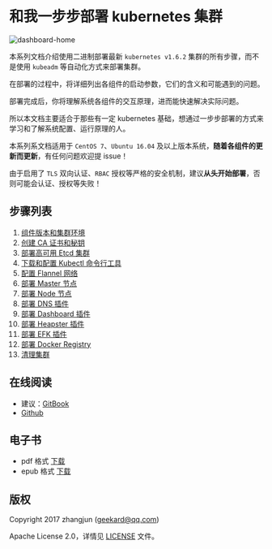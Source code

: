 # 和我一步步部署 kubernetes 集群

![dashboard-home](./images/dashboard-home.png)

本系列文档介绍使用二进制部署最新 `kubernetes v1.6.2` 集群的所有步骤，而不是使用 `kubeadm` 等自动化方式来部署集群。

在部署的过程中，将详细列出各组件的启动参数，它们的含义和可能遇到的问题。

部署完成后，你将理解系统各组件的交互原理，进而能快速解决实际问题。

所以本文档主要适合于那些有一定 kubernetes 基础，想通过一步步部署的方式来学习和了解系统配置、运行原理的人。

本系列系文档适用于 `CentOS 7`、`Ubuntu 16.04` 及以上版本系统，**随着各组件的更新而更新**，有任何问题欢迎提 issue！

由于启用了 `TLS` 双向认证、`RBAC` 授权等严格的安全机制，建议**从头开始部署**，否则可能会认证、授权等失败！

## 步骤列表

1. [组件版本和集群环境](01-组件版本和集群环境.md)
1. [创建 CA 证书和秘钥](02-创建CA证书和秘钥.md)
1. [部署高可用 Etcd 集群](03-部署高可用Etcd集群.md)
1. [下载和配置 Kubectl 命令行工具](04-部署Kubectl命令行工具.md)
1. [配置 Flannel 网络](05-部署Flannel网络.md)
1. [部署 Master 节点](06-部署Master节点.md)
1. [部署 Node 节点](07-部署Node节点.md)
1. [部署 DNS 插件](08-部署DNS插件.md)
1. [部署 Dashboard 插件](09-部署Dashboard插件.md)
1. [部署 Heapster 插件](10-部署Heapster插件.md)
1. [部署 EFK 插件](11-部署EFK插件.md)
1. [部署 Docker Registry](12-部署Docker-Registry.md)
1. [清理集群](13-清理集群.md)

## 在线阅读

+ 建议：[GitBook](https://k8s-install.opsnull.com/)
+ [Github](https://www.gitbook.com/book/opsnull/follow-me-install-kubernetes-cluster)

## 电子书

+ pdf 格式 [下载](https://www.gitbook.com/download/pdf/book/opsnull/follow-me-install-kubernetes-cluster)
+ epub 格式 [下载](https://www.gitbook.com/download/epub/book/opsnull/follow-me-install-kubernetes-cluster)

## 版权

Copyright 2017 zhangjun (geekard@qq.com)

Apache License 2.0，详情见 [LICENSE](LICENSE) 文件。

